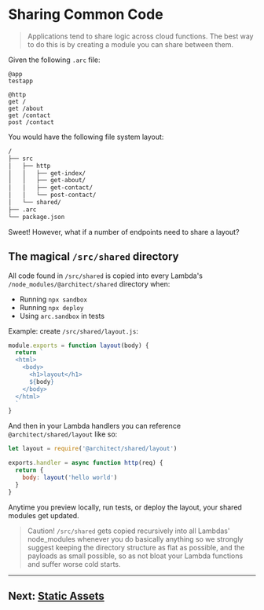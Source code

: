 # Sharing Common Code

> Applications tend to share logic across cloud functions. The best way to do this is by creating a module you can share between them. 

Given the following `.arc` file:

```arc
@app
testapp

@http
get /
get /about
get /contact
post /contact
```

You would have the following file system layout:

```bash
/
├── src
│   ├── http
│   │   ├── get-index/
│   │   ├── get-about/
│   │   ├── get-contact/
│   │   └── post-contact/
│   └── shared/
├── .arc
└── package.json
```

Sweet! However, what if a number of endpoints need to share a layout?


## The magical `/src/shared` directory

All code found in `/src/shared` is copied into every Lambda's `/node_modules/@architect/shared` directory when:

- Running `npx sandbox`
- Running `npx deploy`
- Using `arc.sandbox` in tests 

Example: create `/src/shared/layout.js`:

```javascript
module.exports = function layout(body) {
  return `
  <html>
    <body>
      <h1>layout</h1>
      ${body}
    </body>
  </html>
  `
}
```

And then in your Lambda handlers you can reference `@architect/shared/layout` like so:

```javascript
let layout = require('@architect/shared/layout')

exports.handler = async function http(req) {
  return {
    body: layout('hello world')
  }
}
```

Anytime you preview locally, run tests, or deploy the layout, your shared modules get updated. 

> Caution! `/src/shared` gets copied recursively into all Lambdas' node_modules whenever you do basically anything so we strongly suggest keeping the directory structure as flat as possible, and the payloads as small possible, so as not bloat your Lambda functions and suffer worse cold starts.

---


## Next: [Static Assets](/guides/static-assets)
